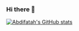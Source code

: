 ### Hi there 👋


[![Abdifatah's GitHub stats](https://github-readme-stats-jvrw7e04v-abdifatahs-projects-92327e43.vercel.app/api?username=AbdifatahZamiir)](https://github.com/AbdifatahZamiir/github-readme-stats)

